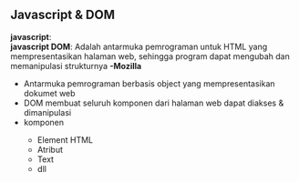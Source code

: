 ## Javascript & DOM

__javascript__: <br>
__javascript DOM__: Adalah antarmuka pemrograman untuk HTML yang mempresentasikan halaman web, sehingga program dapat mengubah dan memanipulasi strukturnya __-Mozilla__

<ul>
    <li>Antarmuka pemrograman berbasis object yang mempresentasikan dokumet web</li>
    <li>DOM membuat seluruh komponen dari halaman web dapat diakses & dimanipulasi</li>
    <li>komponen</li>
        <ul>
        <li>Element HTML</li>
        <li>Atribut</li>
        <li>Text</li>
        <li>dll</li>
        </ul>
</ul>
